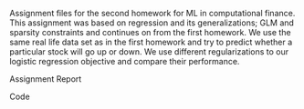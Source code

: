 Assignment files for the second homework for ML in computational finance. This assignment was based on regression and its generalizations; GLM and sparsity constraints and
continues on from the first homework. We use the same real life data set as in the first homework and try to predict whether a particular
stock will go up or down. We use different regularizations to our logistic regression objective and compare their performance. 

Assignment Report

Code
